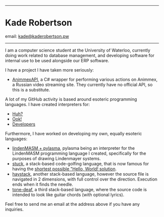 ----------

# Kade Robertson

email: [kade@kaderobertson.pw](mailto:kade@kaderobertson.pw)

----------

I am a computer science student at the University of Waterloo, currently doing work related to database 
management, and developing software for internal use to be used alongside our ERP software.

I have a project I have taken more seriously:
<ul>
<li><a href="https://github.com/kade-robertson/AnimmexAPI">AnimmexAPI</a>, a C# wrapper for performing various actions 
    on Animmex, a Russian video streaming site. They currently have no official API, so this is a substitute.</li>
</ul>
 
A lot of my GitHub activity is based around esoteric programming languages. I have created interpreters for:

  - [Huh?](https://github.com/kade-robertson/pythuhn)
  - [Ook!](https://github.com/kade-robertson/pythook)
  - [Developers](https://github.com/kade-robertson/pydevelopers)

Furthermore, I have worked on developing my own, equally esoteric languages:

  - [lindenMASM + pylasma](https://github.com/kade-robertson/pylasma), pylasma being an interpreter for the
    LindenMASM programming language I created, specifically for the purposes of drawing Lindenmayer systems.
  - [stuck](https://github.com/kade-robertson/stuck), a stack-based code-golfing language, that is now famous
    for having the [shortest possible "Hello, World! solution](http://codegolf.stackexchange.com/a/55425).
  - [haystack](https://github.com/kade-robertson/haystack), another stack-based language, however the source
    file is navigated in 2 dimensions, with full control over the direction. Execution ends when it finds the needle.
  - [tone-deaf](https://github.com/kade-robertson/tone-deaf), a third stack-based language, where the source
    code is intended to look like guitar chords (with optional lyrics).

Feel free to send me an email at the address above if you have any inquiries.
